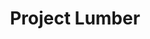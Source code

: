 ---
layout: game
title: Project Lumber
meta: 3D platformer
coverImg: img/projectLumber.png
category: game
---